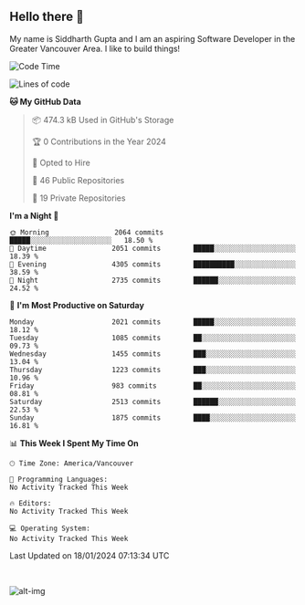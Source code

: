 ## Hello there :wave:

My name is Siddharth Gupta and I am an aspiring Software Developer in the Greater Vancouver Area. I like to build things!

<!-- ![gif](https://github.com/siddg97/siddg97/blob/master/dino.gif) -->

<!--START_SECTION:waka-->
![Code Time](http://img.shields.io/badge/Code%20Time-1%2C892%20hrs%206%20mins-blue)

![Lines of code](https://img.shields.io/badge/From%20Hello%20World%20I%27ve%20Written-18.0%20million%20lines%20of%20code-blue)

**🐱 My GitHub Data** 

> 📦 474.3 kB Used in GitHub's Storage 
 > 
> 🏆 0 Contributions in the Year 2024
 > 
> 💼 Opted to Hire
 > 
> 📜 46 Public Repositories 
 > 
> 🔑 19 Private Repositories 
 > 
**I'm a Night 🦉** 

```text
🌞 Morning                2064 commits        █████░░░░░░░░░░░░░░░░░░░░   18.50 % 
🌆 Daytime                2051 commits        █████░░░░░░░░░░░░░░░░░░░░   18.39 % 
🌃 Evening                4305 commits        ██████████░░░░░░░░░░░░░░░   38.59 % 
🌙 Night                  2735 commits        ██████░░░░░░░░░░░░░░░░░░░   24.52 % 
```
📅 **I'm Most Productive on Saturday** 

```text
Monday                   2021 commits        █████░░░░░░░░░░░░░░░░░░░░   18.12 % 
Tuesday                  1085 commits        ██░░░░░░░░░░░░░░░░░░░░░░░   09.73 % 
Wednesday                1455 commits        ███░░░░░░░░░░░░░░░░░░░░░░   13.04 % 
Thursday                 1223 commits        ███░░░░░░░░░░░░░░░░░░░░░░   10.96 % 
Friday                   983 commits         ██░░░░░░░░░░░░░░░░░░░░░░░   08.81 % 
Saturday                 2513 commits        ██████░░░░░░░░░░░░░░░░░░░   22.53 % 
Sunday                   1875 commits        ████░░░░░░░░░░░░░░░░░░░░░   16.81 % 
```


📊 **This Week I Spent My Time On** 

```text
🕑︎ Time Zone: America/Vancouver

💬 Programming Languages: 
No Activity Tracked This Week

🔥 Editors: 
No Activity Tracked This Week

💻 Operating System: 
No Activity Tracked This Week
```


 Last Updated on 18/01/2024 07:13:34 UTC
<!--END_SECTION:waka-->

<br>

![alt-img](https://github-readme-stats.vercel.app/api?username=siddg97&count_private=true&theme=nightowl&show_icons=true)

